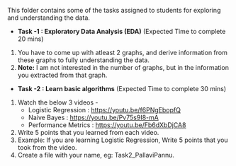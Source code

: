 This folder contains some of the tasks assigned to students for exploring and understanding the data.

- **Task -1 : Exploratory Data Analysis (EDA)** (Expected Time to complete 20 mins)
1. You have to come up with atleast 2 graphs, and derive information from these graphs to fully understanding the data.
2. **Note:** I am not interested in the number of graphs, but in the information you extracted from that graph.

- **Task -2 : Learn basic algorithms** (Expected Time to complete 30 mins)
1. Watch the below 3 videos -
   - Logistic Regression : https://youtu.be/f6PNgEbopfQ
   - Naive Bayes : https://youtu.be/Pv75s9I8-mA
   - Performance Metrics : https://youtu.be/Fb6dXbDjCA8
2. Write 5 points that you learned from each video.
3. Example: If you are learning Logistic Regression, Write 5 points that you took from the video.
4. Create a file with your name, eg: Task2_PallaviPannu.
